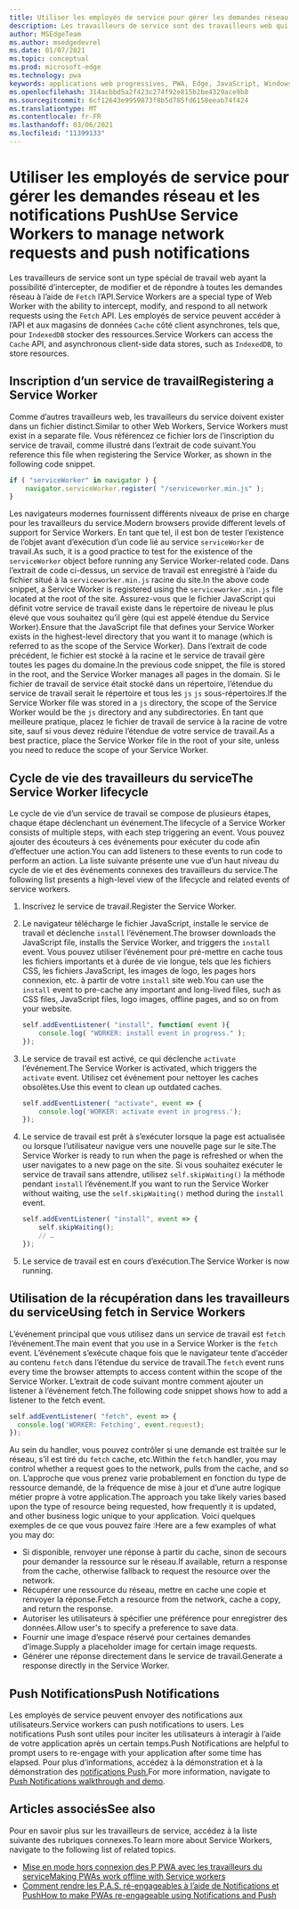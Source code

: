 ```yaml
---
title: Utiliser les employés de service pour gérer les demandes réseau et les notifications Push
description: Les travailleurs de service sont des travailleurs web qui permettent d’améliorer les performances, de répondre à différentes conditions réseau et d’améliorer la connectivité avec votre application web.
author: MSEdgeTeam
ms.author: msedgedevrel
ms.date: 01/07/2021
ms.topic: conceptual
ms.prod: microsoft-edge
ms.technology: pwa
keywords: applications web progressives, PWA, Edge, JavaScript, Windows, UWP, Microsoft Store
ms.openlocfilehash: 314acbbd5a2f423c274f92e815b2be4329ace9b8
ms.sourcegitcommit: 6cf12643e9959873f8b5d785fd6158eeab74f424
ms.translationtype: MT
ms.contentlocale: fr-FR
ms.lasthandoff: 03/06/2021
ms.locfileid: "11399133"
---
```

# <a name="use-service-workers-to-manage-network-requests-and-push-notifications"></a><span data-ttu-id="2ab6b-104">Utiliser les employés de service pour gérer les demandes réseau et les notifications Push</span><span class="sxs-lookup"><span data-stu-id="2ab6b-104">Use Service Workers to manage network requests and push notifications</span></span>

<span data-ttu-id="2ab6b-105">Les travailleurs de service sont un type spécial de travail web ayant la possibilité d’intercepter, de modifier et de répondre à toutes les demandes réseau à l’aide de `Fetch` l’API.</span><span class="sxs-lookup"><span data-stu-id="2ab6b-105">Service Workers are a special type of Web Worker with the ability to intercept, modify, and respond to all network requests using the `Fetch` API.</span></span>  <span data-ttu-id="2ab6b-106">Les employés de service peuvent accéder à l’API et aux magasins de données `Cache` côté client asynchrones, tels que, pour `IndexedDB` stocker des ressources.</span><span class="sxs-lookup"><span data-stu-id="2ab6b-106">Service Workers can access the `Cache` API, and asynchronous client-side data stores, such as `IndexedDB`, to store resources.</span></span>  

## <a name="registering-a-service-worker"></a><span data-ttu-id="2ab6b-107">Inscription d’un service de travail</span><span class="sxs-lookup"><span data-stu-id="2ab6b-107">Registering a Service Worker</span></span>  

<span data-ttu-id="2ab6b-108">Comme d’autres travailleurs web, les travailleurs du service doivent exister dans un fichier distinct.</span><span class="sxs-lookup"><span data-stu-id="2ab6b-108">Similar to other Web Workers, Service Workers must exist in a separate file.</span></span> <span data-ttu-id="2ab6b-109">Vous référencez ce fichier lors de l’inscription du service de travail, comme illustré dans l’extrait de code suivant.</span><span class="sxs-lookup"><span data-stu-id="2ab6b-109">You reference this file when registering the Service Worker, as shown in the following code snippet.</span></span>  

```javascript
if ( "serviceWorker" in navigator ) {
    navigator.serviceWorker.register( "/serviceworker.min.js" );
}
```  

<span data-ttu-id="2ab6b-110">Les navigateurs modernes fournissent différents niveaux de prise en charge pour les travailleurs du service.</span><span class="sxs-lookup"><span data-stu-id="2ab6b-110">Modern browsers provide different levels of support for Service Workers.</span></span> <span data-ttu-id="2ab6b-111">En tant que tel, il est bon de tester l’existence de l’objet avant d’exécution d’un code lié au service `serviceWorker` de travail.</span><span class="sxs-lookup"><span data-stu-id="2ab6b-111">As such, it is a good practice to test for the existence of the `serviceWorker` object before running any Service Worker-related code.</span></span> <span data-ttu-id="2ab6b-112">Dans l’extrait de code ci-dessus, un service de travail est enregistré à l’aide du fichier situé à la `serviceworker.min.js` racine du site.</span><span class="sxs-lookup"><span data-stu-id="2ab6b-112">In the above code snippet, a Service Worker is registered using the `serviceworker.min.js` file located at the root of the site.</span></span> <span data-ttu-id="2ab6b-113">Assurez-vous que le fichier JavaScript qui définit votre service de travail existe dans le répertoire de niveau le plus élevé que vous souhaitez qu’il gère \(qui est appelé étendue du Service Worker\).</span><span class="sxs-lookup"><span data-stu-id="2ab6b-113">Ensure that the JavaScript file that defines your Service Worker exists in the highest-level directory that you want it to manage \(which is referred to as the scope of the Service Worker\).</span></span>  <span data-ttu-id="2ab6b-114">Dans l’extrait de code précédent, le fichier est stocké à la racine et le service de travail gère toutes les pages du domaine.</span><span class="sxs-lookup"><span data-stu-id="2ab6b-114">In the previous code snippet, the file is stored in the root, and the Service Worker manages all pages in the domain.</span></span> <span data-ttu-id="2ab6b-115">Si le fichier de travail de service était stocké dans un répertoire, l’étendue du service de travail serait le répertoire et tous les `js` `js` sous-répertoires.</span><span class="sxs-lookup"><span data-stu-id="2ab6b-115">If the Service Worker file was stored in a `js` directory, the scope of the Service Worker would be the `js` directory and any subdirectories.</span></span>  <span data-ttu-id="2ab6b-116">En tant que meilleure pratique, placez le fichier de travail de service à la racine de votre site, sauf si vous devez réduire l’étendue de votre service de travail.</span><span class="sxs-lookup"><span data-stu-id="2ab6b-116">As a best practice, place the Service Worker file in the root of your site, unless you need to reduce the scope of your Service Worker.</span></span>  

## <a name="the-service-worker-lifecycle"></a><span data-ttu-id="2ab6b-117">Cycle de vie des travailleurs du service</span><span class="sxs-lookup"><span data-stu-id="2ab6b-117">The Service Worker lifecycle</span></span>  

<span data-ttu-id="2ab6b-118">Le cycle de vie d’un service de travail se compose de plusieurs étapes, chaque étape déclenchant un événement.</span><span class="sxs-lookup"><span data-stu-id="2ab6b-118">The lifecycle of a Service Worker consists of multiple steps, with each step triggering an event.</span></span> <span data-ttu-id="2ab6b-119">Vous pouvez ajouter des écouteurs à ces événements pour exécuter du code afin d’effectuer une action.</span><span class="sxs-lookup"><span data-stu-id="2ab6b-119">You can add listeners to these events to run code to perform an action.</span></span> <span data-ttu-id="2ab6b-120">La liste suivante présente une vue d’un haut niveau du cycle de vie et des événements connexes des travailleurs du service.</span><span class="sxs-lookup"><span data-stu-id="2ab6b-120">The following list presents a high-level view of the lifecycle and related events of service workers.</span></span> 

1.  <span data-ttu-id="2ab6b-121">Inscrivez le service de travail.</span><span class="sxs-lookup"><span data-stu-id="2ab6b-121">Register the Service Worker.</span></span>  
1.  <span data-ttu-id="2ab6b-122">Le navigateur télécharge le fichier JavaScript, installe le service de travail et déclenche `install` l’événement.</span><span class="sxs-lookup"><span data-stu-id="2ab6b-122">The browser downloads the JavaScript file, installs the Service Worker, and triggers the `install` event.</span></span> <span data-ttu-id="2ab6b-123">Vous pouvez utiliser l’événement pour pré-mettre en cache tous les fichiers importants et à durée de vie longue, tels que les fichiers CSS, les fichiers JavaScript, les images de logo, les pages hors connexion, etc. à partir de votre `install` site web.</span><span class="sxs-lookup"><span data-stu-id="2ab6b-123">You can use the `install` event to pre-cache any important and long-lived files, such as CSS files, JavaScript files, logo images, offline pages, and so on from your website.</span></span>  
    
    ```javascript
    self.addEventListener( "install", function( event ){
        console.log( "WORKER: install event in progress." );
    });
    ```  
    
1.  <span data-ttu-id="2ab6b-124">Le service de travail est activé, ce qui déclenche `activate` l’événement.</span><span class="sxs-lookup"><span data-stu-id="2ab6b-124">The Service Worker is activated, which triggers the `activate` event.</span></span>  <span data-ttu-id="2ab6b-125">Utilisez cet événement pour nettoyer les caches obsolètes.</span><span class="sxs-lookup"><span data-stu-id="2ab6b-125">Use this event to clean up outdated caches.</span></span>  
    
    ```javascript
    self.addEventListener( "activate", event => {
        console.log('WORKER: activate event in progress.');
    });
    ```  
    
1.  <span data-ttu-id="2ab6b-126">Le service de travail est prêt à s’exécuter lorsque la page est actualisée ou lorsque l’utilisateur navigue vers une nouvelle page sur le site.</span><span class="sxs-lookup"><span data-stu-id="2ab6b-126">The Service Worker is ready to run when the page is refreshed or when the user navigates to a new page on the site.</span></span> <span data-ttu-id="2ab6b-127">Si vous souhaitez exécuter le service de travail sans attendre, utilisez `self.skipWaiting()` la méthode pendant `install` l’événement.</span><span class="sxs-lookup"><span data-stu-id="2ab6b-127">If you want to run the Service Worker without waiting, use the `self.skipWaiting()` method during the `install` event.</span></span>  
    
    ```javascript
    self.addEventListener( "install", event => {
        self.skipWaiting();
        // …
    });
    ```
    
1.  <span data-ttu-id="2ab6b-128">Le service de travail est en cours d’exécution.</span><span class="sxs-lookup"><span data-stu-id="2ab6b-128">The Service Worker is now running.</span></span>     
    
## <a name="using-fetch-in-service-workers"></a><span data-ttu-id="2ab6b-129">Utilisation de la récupération dans les travailleurs du service</span><span class="sxs-lookup"><span data-stu-id="2ab6b-129">Using fetch in Service Workers</span></span>  

<span data-ttu-id="2ab6b-130">L’événement principal que vous utilisez dans un service de travail est `fetch` l’événement.</span><span class="sxs-lookup"><span data-stu-id="2ab6b-130">The main event that you use in a Service Worker is the `fetch` event.</span></span>  <span data-ttu-id="2ab6b-131">L’événement s’exécute chaque fois que le navigateur tente d’accéder au contenu `fetch` dans l’étendue du service de travail.</span><span class="sxs-lookup"><span data-stu-id="2ab6b-131">The `fetch` event runs every time the browser attempts to access content within the scope of the Service Worker.</span></span> <span data-ttu-id="2ab6b-132">L’extrait de code suivant montre comment ajouter un listener à l’événement fetch.</span><span class="sxs-lookup"><span data-stu-id="2ab6b-132">The following code snippet shows how to add a listener to the fetch event.</span></span>  

```javascript
self.addEventListener( "fetch", event => {
  console.log('WORKER: Fetching', event.request);
});
```  

<span data-ttu-id="2ab6b-133">Au sein du handler, vous pouvez contrôler si une demande est traitée sur le réseau, s’il est tiré du `fetch` cache, etc.</span><span class="sxs-lookup"><span data-stu-id="2ab6b-133">Within the `fetch` handler, you may control whether a request goes to the network, pulls from the cache, and so on.</span></span>  <span data-ttu-id="2ab6b-134">L’approche que vous prenez varie probablement en fonction du type de ressource demandé, de la fréquence de mise à jour et d’une autre logique métier propre à votre application.</span><span class="sxs-lookup"><span data-stu-id="2ab6b-134">The approach you take likely varies based upon the type of resource being requested, how frequently it is updated, and other business logic unique to your application.</span></span>  <span data-ttu-id="2ab6b-135">Voici quelques exemples de ce que vous pouvez faire :</span><span class="sxs-lookup"><span data-stu-id="2ab6b-135">Here are a few examples of what you may do:</span></span>  

*   <span data-ttu-id="2ab6b-136">Si disponible, renvoyer une réponse à partir du cache, sinon de secours pour demander la ressource sur le réseau.</span><span class="sxs-lookup"><span data-stu-id="2ab6b-136">If available, return a response from the cache, otherwise fallback to request the resource over the network.</span></span>  
*   <span data-ttu-id="2ab6b-137">Récupérer une ressource du réseau, mettre en cache une copie et renvoyer la réponse.</span><span class="sxs-lookup"><span data-stu-id="2ab6b-137">Fetch a resource from the network, cache a copy, and return the response.</span></span>
*   <span data-ttu-id="2ab6b-138">Autoriser les utilisateurs à spécifier une préférence pour enregistrer des données.</span><span class="sxs-lookup"><span data-stu-id="2ab6b-138">Allow user's to specify a preference to save data.</span></span> 
*   <span data-ttu-id="2ab6b-139">Fournir une image d’espace réservé pour certaines demandes d’image.</span><span class="sxs-lookup"><span data-stu-id="2ab6b-139">Supply a placeholder image for certain image requests.</span></span>  
*   <span data-ttu-id="2ab6b-140">Générer une réponse directement dans le service de travail.</span><span class="sxs-lookup"><span data-stu-id="2ab6b-140">Generate a response directly in the Service Worker.</span></span>  
    
## <a name="push-notifications"></a><span data-ttu-id="2ab6b-141">Push Notifications</span><span class="sxs-lookup"><span data-stu-id="2ab6b-141">Push Notifications</span></span>  

<span data-ttu-id="2ab6b-142">Les employés de service peuvent envoyer des notifications aux utilisateurs.</span><span class="sxs-lookup"><span data-stu-id="2ab6b-142">Service workers can push notifications to users.</span></span> <span data-ttu-id="2ab6b-143">Les notifications Push sont utiles pour inciter les utilisateurs à interagir à l’aide de votre application après un certain temps.</span><span class="sxs-lookup"><span data-stu-id="2ab6b-143">Push Notifications are helpful to prompt users to re-engage with your application after some time has elapsed.</span></span> <span data-ttu-id="2ab6b-144">Pour plus d’informations, accédez à la démonstration et à la démonstration des [notifications Push.][AzurewebsitesWebpushdemo]</span><span class="sxs-lookup"><span data-stu-id="2ab6b-144">For more information, navigate to [Push Notifications walkthrough and demo][AzurewebsitesWebpushdemo].</span></span>  

## <a name="see-also"></a><span data-ttu-id="2ab6b-145">Articles associés</span><span class="sxs-lookup"><span data-stu-id="2ab6b-145">See also</span></span>  

<span data-ttu-id="2ab6b-146">Pour en savoir plus sur les travailleurs de service, accédez à la liste suivante des rubriques connexes.</span><span class="sxs-lookup"><span data-stu-id="2ab6b-146">To learn more about Service Workers, navigate to the following list of related topics.</span></span>  

*   [<span data-ttu-id="2ab6b-147">Mise en mode hors connexion des P PWA avec les travailleurs du service</span><span class="sxs-lookup"><span data-stu-id="2ab6b-147">Making PWAs work offline with Service workers</span></span>][MDNPwasMakingOfflineServiceWorkers]  
*   [<span data-ttu-id="2ab6b-148">Comment rendre les P.A.S. ré-engageables à l’aide de Notifications et Push</span><span class="sxs-lookup"><span data-stu-id="2ab6b-148">How to make PWAs re-engageable using Notifications and Push</span></span>][MDNPwasMakeReengageablesingNotificationsPush]  
    
<!-- links -->  

[AzurewebsitesWebpushdemo]: https://webpushdemo.azurewebsites.net "Web Push Notifications |  Microsoft Edge Démonstrations"  

[MDNPwasMakingOfflineServiceWorkers]: https://developer.mozilla.org/docs/Web/Progressive_web_apps/Offline_Service_workers "Mise en mode hors connexion des P PWAs avec les travailleurs du service : les P PWAs | MDN"  
[MDNPwasMakeReengageablesingNotificationsPush]: https://developer.mozilla.org/docs/Web/Progressive_web_apps/Re-engageable_Notifications_Push "Comment rendre les PAS ré-engageables à l’aide de Notifications et Push - P PWAs | MDN"  
